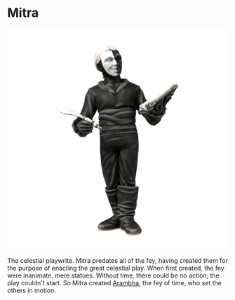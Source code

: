 # Mitra
![](mitra.png)

The celestial playwrite. Mitra predates all of the fey, having created them for the purpose of enacting the great celestial play. When first created, the fey were inanimate, mere statues. Without time, there could be no action; the play couldn't start. So Mitra created [Arambha](/cosmology/fey/fundamental_fey/arambha.md), the fey of time, who set the others in motion.
